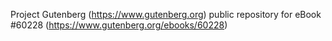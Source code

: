 Project Gutenberg (https://www.gutenberg.org) public repository for
eBook #60228 (https://www.gutenberg.org/ebooks/60228)
